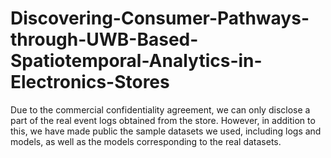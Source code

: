 # Discovering-Consumer-Pathways-through-UWB-Based-Spatiotemporal-Analytics-in-Electronics-Stores
Due to the commercial confidentiality agreement, we can only disclose a part of the real event logs obtained from the store. However, in addition to this, we have made public the sample datasets we used, including logs and models, as well as the models corresponding to the real datasets.
